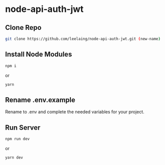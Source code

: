 # node-api-auth-jwt

## Clone Repo

```bash
git clone https://github.com/leelaing/node-api-auth-jwt.git (new-name)
```

## Install Node Modules

```bash
npm i
```

or

```bash
yarn
```

## Rename .env.example

Rename to .env and complete the needed variables for your project.

## Run Server

```bash
npm run dev
```

or

```bash
yarn dev
```
